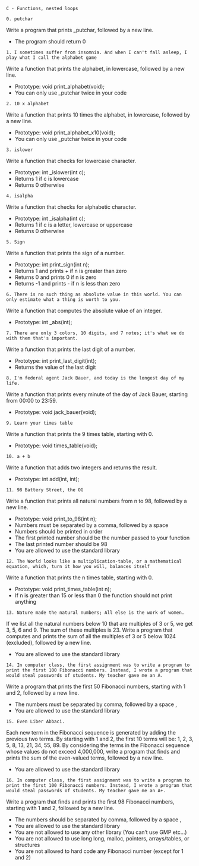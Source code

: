 `C - Functions, nested loops`



`0. putchar`

Write a program that prints _putchar, followed by a new line.

- The program should return 0


`1. I sometimes suffer from insomnia. And when I can't fall asleep, I play what I call the alphabet game`

Write a function that prints the alphabet, in lowercase, followed by a new line.

- Prototype: void print_alphabet(void);
- You can only use _putchar twice in your code


`2. 10 x alphabet`

Write a function that prints 10 times the alphabet, in lowercase, followed by a new line.

- Prototype: void print_alphabet_x10(void);
- You can only use _putchar twice in your code


`3. islower`

Write a function that checks for lowercase character.

- Prototype: int _islower(int c);
- Returns 1 if c is lowercase
- Returns 0 otherwise


`4. isalpha`

Write a function that checks for alphabetic character.

- Prototype: int _isalpha(int c);
- Returns 1 if c is a letter, lowercase or uppercase
- Returns 0 otherwise


`5. Sign`

Write a function that prints the sign of a number.

- Prototype: int print_sign(int n);
- Returns 1 and prints + if n is greater than zero
- Returns 0 and prints 0 if n is zero
- Returns -1 and prints - if n is less than zero


`6. There is no such thing as absolute value in this world. You can only estimate what a thing is worth to you.`

Write a function that computes the absolute value of an integer.

- Prototype: int _abs(int);


`7. There are only 3 colors, 10 digits, and 7 notes; it's what we do with them that's important.`

Write a function that prints the last digit of a number.

- Prototype: int print_last_digit(int);
- Returns the value of the last digit


`8. I'm federal agent Jack Bauer, and today is the longest day of my life.`

Write a function that prints every minute of the day of Jack Bauer, starting from 00:00 to 23:59.

- Prototype: void jack_bauer(void);


`9. Learn your times table`

Write a function that prints the 9 times table, starting with 0.

- Prototype: void times_table(void);


`10. a + b`

Write a function that adds two integers and returns the result.

- Prototype: int add(int, int);


`11. 98 Battery Street, the OG`

Write a function that prints all natural numbers from n to 98, followed by a new line.

- Prototype: void print_to_98(int n);
- Numbers must be separated by a comma, followed by a space
- Numbers should be printed in order
- The first printed number should be the number passed to your function
- The last printed number should be 98
- You are allowed to use the standard library


`12. The World looks like a multiplication-table, or a mathematical equation, which, turn it how you will, balances itself`

Write a function that prints the n times table, starting with 0.

- Prototype: void print_times_table(int n);
- If n is greater than 15 or less than 0 the function should not print anything


`13. Nature made the natural numbers; All else is the work of women.`

If we list all the natural numbers below 10 that are multiples of 3 or 5, we get 3, 5, 6 and 9. The sum of these multiples is 23. Write a program that computes and prints the sum of all the multiples of 3 or 5 below 1024 (excluded), followed by a new line.

- You are allowed to use the standard library


`14. In computer class, the first assignment was to write a program to print the first 100 Fibonacci numbers. Instead, I wrote a program that would steal passwords of students. My teacher gave me an A.`

Write a program that prints the first 50 Fibonacci numbers, starting with 1 and 2, followed by a new line.

- The numbers must be separated by comma, followed by a space ,
- You are allowed to use the standard library


`15. Even Liber Abbaci.`

Each new term in the Fibonacci sequence is generated by adding the previous two terms. By starting with 1 and 2, the first 10 terms will be: 1, 2, 3, 5, 8, 13, 21, 34, 55, 89. By considering the terms in the Fibonacci sequence whose values do not exceed 4,000,000, write a program that finds and prints the sum of the even-valued terms, followed by a new line.

- You are allowed to use the standard library


`16. In computer class, the first assignment was to write a program to print the first 100 Fibonacci numbers. Instead, I wrote a program that would steal passwords of students. My teacher gave me an A+.`

Write a program that finds and prints the first 98 Fibonacci numbers, starting with 1 and 2, followed by a new line.

- The numbers should be separated by comma, followed by a space ,
- You are allowed to use the standard library
- You are not allowed to use any other library (You can’t use GMP etc…)
- You are not allowed to use long long, malloc, pointers, arrays/tables, or structures
- You are not allowed to hard code any Fibonacci number (except for 1 and 2)
